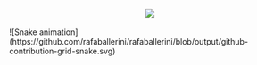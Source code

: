 <p align="center">
    <a href="discord://-/users/1046378132472594433">
        <img src="https://lanyard-profile-readme.vercel.app/api/1046378132472594433?bg=0000000&borderRadius=0&idleMessage=%20"/>
    </a>
</p>
  ![Snake animation](https://github.com/rafaballerini/rafaballerini/blob/output/github-contribution-grid-snake.svg)
</div>
